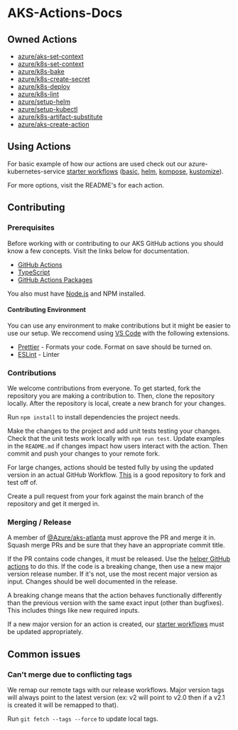 # AKS-Actions-Docs

## Owned Actions

- [azure/aks-set-context](https://github.com/Azure/aks-set-context)
- [azure/k8s-set-context](https://github.com/Azure/k8s-set-context)
- [azure/k8s-bake](https://github.com/Azure/k8s-bake)
- [azure/k8s-create-secret](https://github.com/Azure/k8s-create-secret)
- [azure/k8s-deploy](https://github.com/Azure/k8s-deploy)
- [azure/k8s-lint](https://github.com/Azure/k8s-lint)
- [azure/setup-helm](https://github.com/Azure/setup-helm)
- [azure/setup-kubectl](https://github.com/Azure/setup-kubectl)
- [azure/k8s-artifact-substitute](https://github.com/Azure/k8s-artifact-substitute)
- [azure/aks-create-action](https://github.com/Azure/aks-create-action)

## Using Actions

For basic example of how our actions are used check out our azure-kubernetes-service [starter workflows](https://github.com/actions/starter-workflows/tree/main/deployments) ([basic](https://github.com/actions/starter-workflows/blob/main/deployments/azure-kubernetes-service.yml), [helm](https://github.com/actions/starter-workflows/blob/main/deployments/azure-kubernetes-service-helm.yml), [kompose](https://github.com/actions/starter-workflows/blob/main/deployments/azure-kubernetes-service-kompose.yml), [kustomize](https://github.com/actions/starter-workflows/blob/main/deployments/azure-kubernetes-service-kustomize.yml)). 

For more options, visit the README's for each action.

## Contributing 

### Prerequisites

Before working with or contributing to our AKS GitHub actions you should know a few concepts. Visit the links below for documentation.

- [GitHub Actions](https://docs.github.com/en/actions)
- [TypeScript](https://www.typescriptlang.org/)
- [GitHub Actions Packages](https://github.com/actions/toolkit)

You also must have [Node.js](https://nodejs.org/en/) and NPM installed.

#### Contributing Environment

You can use any environment to make contributions but it might be easier to use our setup. We reccomend using [VS Code](https://code.visualstudio.com/) with the following extensions.

- [Prettier](https://marketplace.visualstudio.com/items?itemName=esbenp.prettier-vscode) - Formats your code. Format on save should be turned on.
- [ESLint](https://marketplace.visualstudio.com/items?itemName=dbaeumer.vscode-eslint) - Linter

### Contributions

We welcome contributions from everyone. To get started, fork the repository you are making a contribution to. Then, clone the repository locally. After the repository is local, create a new branch for your changes.

Run `npm install` to install dependencies the project needs. 

Make the changes to the project and add unit tests testing your changes. Check that the unit tests work locally with `npm run test`. Update examples in the `README.md` if changes impact how users interact with the action. Then commit and push your changes to your remote fork.

For large changes, actions should be tested fully by using the updated version in an actual GitHub Workflow. [This](https://github.com/OliverMKing/AKS-GitHub-Actions-Demo) is a good repository to fork and test off of.

Create a pull request from your fork against the main branch of the repository and get it merged in.

### Merging / Release

A member of [@Azure/aks-atlanta](https://github.com/orgs/Azure/teams/aks-atlanta) must approve the PR and merge it in. Squash merge PRs and be sure that they have an appropriate commit title.

If the PR contains code changes, it must be released. Use the [helper GitHub actions](https://github.com/OliverMKing/javascript-release-workflow#usage) to do this. If the code is a breaking change, then use a new major version release number. If it's not, use the most recent major version as input. Changes should be well documented in the release.

A breaking change means that the action behaves functionally differently than the previous version with the same exact input (other than bugfixes). This includes things like new required inputs.

If a new major version for an action is created, our [starter workflows](https://github.com/Azure/k8s-deploy/issues/174#issuecomment-1167377782) must be updated appropriately.

## Common issues

### Can't merge due to conflicting tags

We remap our remote tags with our release workflows. Major version tags will always point to the latest version (ex: v2 will point to v2.0 then if a v2.1 is created it will be remapped to that).

Run `git fetch --tags --force` to update local tags.

